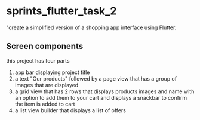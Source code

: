 # sprints_flutter_task_2

"create a simplified version of a shopping app interface using Flutter.

## Screen components

this project has four parts
1. app bar displaying project title
2. a text "Our products" followed by a page view that has a group of images that are displayed
3. a grid view that has 2 rows that displays products images and name with an option to add them to your cart and displays a snackbar to confirm the item is added to cart
4. a list view builder that displays a list of offers 
